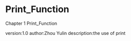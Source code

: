 # Print_Function
Chapter 1 Print_Function

version:1.0
author:Zhou Yulin
description:the use of print
